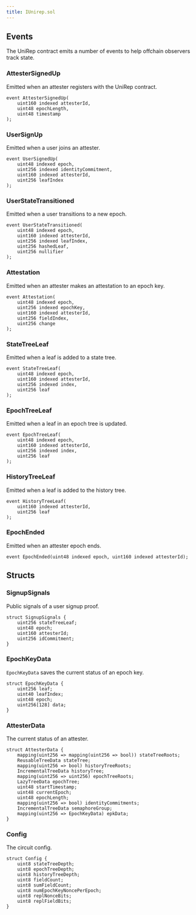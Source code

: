 ```yaml
---
title: IUnirep.sol
---
```



## Events

The UniRep contract emits a number of events to help offchain observers track state.

### AttesterSignedUp

Emitted when an attester registers with the UniRep contract.

```sol
event AttesterSignedUp(
    uint160 indexed attesterId,
    uint48 epochLength,
    uint48 timestamp
);
```

### UserSignUp

Emitted when a user joins an attester.

```sol
event UserSignedUp(
    uint48 indexed epoch,
    uint256 indexed identityCommitment,
    uint160 indexed attesterId,
    uint256 leafIndex
);
```

### UserStateTransitioned

Emitted when a user transitions to a new epoch.

```sol
event UserStateTransitioned(
    uint48 indexed epoch,
    uint160 indexed attesterId,
    uint256 indexed leafIndex,
    uint256 hashedLeaf,
    uint256 nullifier
);
```

### Attestation

Emitted when an attester makes an attestation to an epoch key.

```sol
event Attestation(
    uint48 indexed epoch,
    uint256 indexed epochKey,
    uint160 indexed attesterId,
    uint256 fieldIndex,
    uint256 change
);
```

### StateTreeLeaf

Emitted when a leaf is added to a state tree.

```sol
event StateTreeLeaf(
    uint48 indexed epoch,
    uint160 indexed attesterId,
    uint256 indexed index,
    uint256 leaf
);
```

### EpochTreeLeaf

Emitted when a leaf in an epoch tree is updated.

```sol
event EpochTreeLeaf(
    uint48 indexed epoch,
    uint160 indexed attesterId,
    uint256 indexed index,
    uint256 leaf
);
```

### HistoryTreeLeaf

Emitted when a leaf is added to the history tree.

```sol
event HistoryTreeLeaf(
    uint160 indexed attesterId,
    uint256 leaf
);
```

### EpochEnded

Emitted when an attester epoch ends.

```sol
event EpochEnded(uint48 indexed epoch, uint160 indexed attesterId);
```

## Structs

### SignupSignals

Public signals of a user signup proof.

```sol
struct SignupSignals {
    uint256 stateTreeLeaf;
    uint48 epoch;
    uint160 attesterId;
    uint256 idCommitment;
}
```

### EpochKeyData

`EpochKeyData` saves the current status of an epoch key.

```sol
struct EpochKeyData {
    uint256 leaf;
    uint40 leafIndex;
    uint48 epoch;
    uint256[128] data;
}
```

### AttesterData

The current status of an attester.

```sol
struct AttesterData {
    mapping(uint256 => mapping(uint256 => bool)) stateTreeRoots;
    ReusableTreeData stateTree;
    mapping(uint256 => bool) historyTreeRoots;
    IncrementalTreeData historyTree;
    mapping(uint256 => uint256) epochTreeRoots;
    LazyTreeData epochTree;
    uint48 startTimestamp;
    uint48 currentEpoch;
    uint48 epochLength;
    mapping(uint256 => bool) identityCommitments;
    IncrementalTreeData semaphoreGroup;
    mapping(uint256 => EpochKeyData) epkData;
}
```

### Config

The circuit config.

```sol
struct Config {
    uint8 stateTreeDepth;
    uint8 epochTreeDepth;
    uint8 historyTreeDepth;
    uint8 fieldCount;
    uint8 sumFieldCount;
    uint8 numEpochKeyNoncePerEpoch;
    uint8 replNonceBits;
    uint8 replFieldBits;
}
```